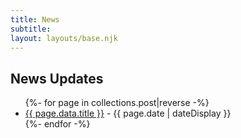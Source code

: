 ```yaml
---
title: News
subtitle: 
layout: layouts/base.njk
---
```


## News Updates


<ul class="listing">
{%- for page in collections.post|reverse -%}
  <li>
    <a href="{{ page.url }}">{{ page.data.title }}</a> -
    <time datetime="{{ page.date }}">{{ page.date | dateDisplay }}</time>
  </li>
{%- endfor -%}
</ul>



